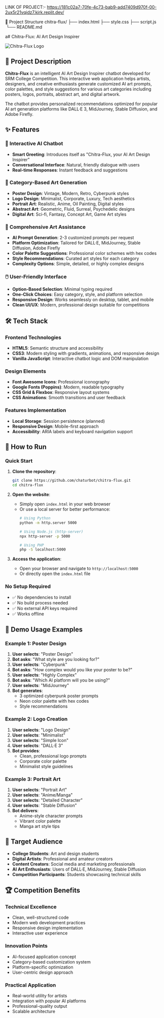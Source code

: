LINK OF PROJECT:- https://181c02a7-70fe-4c73-bab9-add7409d970f-00-2ux5r21vqidz7.kirk.replit.dev/

 📁 Project Structure
chitra-flux/
 ├── index.html
  ├── style.css
    ├── script.js
      └── README.md 

 
a# Chitra-Flux: AI Art Design Inspirer

![Chitra-Flux Logo](https://img.shields.io/badge/Chitra--Flux-AI%20Art%20Inspirer-blueviolet?style=for-the-badge&logo=palette)

## 🎨 Project Description

**Chitra-Flux** is an intelligent AI Art Design Inspirer chatbot developed for SRM College Competition. This interactive web application helps artists, designers, and creative enthusiasts generate customized AI art prompts, color palettes, and style suggestions for various art categories including posters, logos, portraits, abstract art, and digital artwork.

The chatbot provides personalized recommendations optimized for popular AI art generation platforms like DALL·E 3, MidJourney, Stable Diffusion, and Adobe Firefly.

## ✨ Features

### 🤖 Interactive AI Chatbot
- **Smart Greeting**: Introduces itself as "Chitra-Flux, your AI Art Design Inspirer"
- **Conversational Interface**: Natural, friendly dialogue with users
- **Real-time Responses**: Instant feedback and suggestions

### 🎯 Category-Based Art Generation
- **Poster Design**: Vintage, Modern, Retro, Cyberpunk styles
- **Logo Design**: Minimalist, Corporate, Luxury, Tech aesthetics
- **Portrait Art**: Realistic, Anime, Oil Painting, Digital styles
- **Abstract Art**: Geometric, Fluid, Surreal, Psychedelic designs
- **Digital Art**: Sci-fi, Fantasy, Concept Art, Game Art styles

### 🎨 Comprehensive Art Assistance
- **AI Prompt Generation**: 2-3 customized prompts per request
- **Platform Optimization**: Tailored for DALL·E, MidJourney, Stable Diffusion, Adobe Firefly
- **Color Palette Suggestions**: Professional color schemes with hex codes
- **Style Recommendations**: Curated art styles for each category
- **Complexity Options**: Simple, detailed, or highly complex designs

### 🖱️ User-Friendly Interface
- **Option-Based Selection**: Minimal typing required
- **One-Click Choices**: Easy category, style, and platform selection
- **Responsive Design**: Works seamlessly on desktop, tablet, and mobile
- **Clean UI/UX**: Modern, professional design suitable for competitions

## 🛠️ Tech Stack

### Frontend Technologies
- **HTML5**: Semantic structure and accessibility
- **CSS3**: Modern styling with gradients, animations, and responsive design
- **Vanilla JavaScript**: Interactive chatbot logic and DOM manipulation

### Design Elements
- **Font Awesome Icons**: Professional iconography
- **Google Fonts (Poppins)**: Modern, readable typography
- **CSS Grid & Flexbox**: Responsive layout systems
- **CSS Animations**: Smooth transitions and user feedback

### Features Implementation
- **Local Storage**: Session persistence (planned)
- **Responsive Design**: Mobile-first approach
- **Accessibility**: ARIA labels and keyboard navigation support

## 🚀 How to Run

### Quick Start
1. **Clone the repository**:
   ```bash
   git clone https://github.com/chaturbot/chitra-flux.git
   cd chitra-flux
   ```

2. **Open the website**:
   - Simply open `index.html` in your web browser
   - Or use a local server for better performance:
     ```bash
     # Using Python
     python -m http.server 5000
     
     # Using Node.js (http-server)
     npx http-server -p 5000
     
     # Using PHP
     php -S localhost:5000
     ```

3. **Access the application**:
   - Open your browser and navigate to `http://localhost:5000`
   - Or directly open the `index.html` file

### No Setup Required
- ✅ No dependencies to install
- ✅ No build process needed
- ✅ No external API keys required
- ✅ Works offline

## 📱 Demo Usage Examples

### Example 1: Poster Design
1. **User selects**: "Poster Design"
2. **Bot asks**: "What style are you looking for?"
3. **User selects**: "Cyberpunk"
4. **Bot asks**: "How complex would you like your poster to be?"
5. **User selects**: "Highly Complex"
6. **Bot asks**: "Which AI platform will you be using?"
7. **User selects**: "MidJourney"
8. **Bot generates**:
   - 3 optimized cyberpunk poster prompts
   - Neon color palette with hex codes
   - Style recommendations

### Example 2: Logo Creation
1. **User selects**: "Logo Design"
2. **User selects**: "Minimalist"
3. **User selects**: "Simple Icon"
4. **User selects**: "DALL·E 3"
5. **Bot provides**:
   - Clean, professional logo prompts
   - Corporate color palette
   - Minimalist style guidelines

### Example 3: Portrait Art
1. **User selects**: "Portrait Art"
2. **User selects**: "Anime/Manga"
3. **User selects**: "Detailed Character"
4. **User selects**: "Stable Diffusion"
5. **Bot delivers**:
   - Anime-style character prompts
   - Vibrant color palette
   - Manga art style tips

## 🎯 Target Audience

- **College Students**: Art and design students
- **Digital Artists**: Professional and amateur creators
- **Content Creators**: Social media and marketing professionals
- **AI Art Enthusiasts**: Users of DALL·E, MidJourney, Stable Diffusion
- **Competition Participants**: Students showcasing technical skills

## 🏆 Competition Benefits

### Technical Excellence
- Clean, well-structured code
- Modern web development practices
- Responsive design implementation
- Interactive user experience

### Innovation Points
- AI-focused application concept
- Category-based customization system
- Platform-specific optimization
- User-centric design approach

### Practical Application
- Real-world utility for artists
- Integration with popular AI platforms
- Professional-quality output
- Scalable architecture



